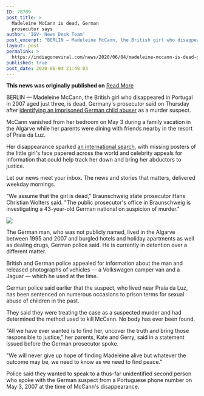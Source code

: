 ```yaml
---
ID: 78709
post_title: >
  Madeleine McCann is dead, German
  prosecutor says
author: 'IGV- News Desk Team'
post_excerpt: "BERLIN — Madeleine McCann, the British girl who disappeared in Portugal in 2007 aged just three, is dead, Germany's prosecutor said on Thursday after identifying an imprisoned German child abuser as a murder suspect.McCann vanished from her bedroom on May 3 during a family vacation in the Algarve while her parents were dining with friends&hellip;"
layout: post
permalink: >
  https://indiagoneviral.com/news/2020/06/04/madeleine-mccann-is-dead-german-prosecutor-says/78709/india-gone-viral/
published: true
post_date: 2020-06-04 21:49:03
---
```

<b>This news was originally published on</b> <a href="https://www.nbcnews.com/news/world/madeleine-mccann-dead-german-prosecutor-says-n1224626" class="button purchase" rel="nofollow noopener noreferrer" target="_blank">Read More</a> <br/><div><p>BERLIN — Madeleine McCann, the British girl who disappeared in Portugal in 2007 aged just three, is dead, Germany's prosecutor said on Thursday after <a href="https://www.nbcnews.com/news/world/madeleine-mccann-disappearance-british-police-name-new-suspect-missing-child-n1223836" target="_blank" rel="noopener noreferrer">identifying an imprisoned German child abuser</a> as a murder suspect.</p><p>McCann vanished from her bedroom on May 3 during a family vacation in the Algarve while her parents were dining with friends nearby in the resort of Praia da Luz.</p><p>Her disappearance sparked <a href="https://www.nbcnews.com/news/world/madeleine-mccann-case-timeline-leads-n56866" target="_blank" rel="noopener noreferrer">an international search</a>, with missing posters of the little girl's face papered across the world and celebrity appeals for information that could help track her down and bring her abductors to justice.</p><div id="emailSignup"><p>Let our news meet your inbox. The news and stories that matters, delivered weekday mornings.</p></div><p>"We assume that the girl is dead," Braunschweig state prosecutor Hans Christian Wolters said. "The public prosecutor's office in Braunschweig is investigating a 43-year-old German national on suspicion of murder."</p><section><div><div><div data-test="video-player"><div><a href="https://www.today.com/video/madeleine-mccann-s-parents-still-have-hope-10-years-after-her-disappearance-933560899644"><div data-vilynx-audiopolicycta="true" data-vilynx-id="https://www.today.com/video/madeleine-mccann-s-parents-still-have-hope-10-years-after-her-disappearance-933560899644"><picture class=""><source media="(min-width: 1240px)" ></source><source media="(min-width: 758px)" ></source><img src="https://media14.s-nbcnews.com/j/MSNBC/Components/Video/202006/tdy_news_neely_mccan_170501.focal-760x428.jpg"></img></picture></div></a></div></div></div></div></section><p>The German man, who was not publicly named, lived in the Algarve between 1995 and 2007 and burgled hotels and holiday apartments as well as dealing drugs, German police said. He is currently in detention over a different matter.</p><p>British and German police appealed for information about the man and released photographs of vehicles — a Volkswagen camper van and a Jaguar — which he used at the time.</p><p>German police said earlier that the suspect, who lived near Praia da Luz, has been sentenced on numerous occasions to prison terms for sexual abuse of children in the past.</p><p>They said they were treating the case as a suspected murder and had determined the method used to kill McCann. No body has ever been found.</p><p>"All we have ever wanted is to find her, uncover the truth and bring those responsible to justice," her parents, Kate and Gerry, said in a statement issued before the German prosecutor spoke.</p><p>"We will never give up hope of finding Madeleine alive but whatever the outcome may be, we need to know as we need to find peace."</p><p>Police said they wanted to speak to a thus-far unidentified second person who spoke with the German suspect from a Portuguese phone number on May 3, 2007 at the time of McCann's disappearance.</p></div>